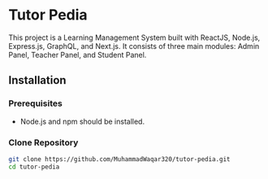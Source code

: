 # Tutor Pedia

This project is a Learning Management System built with ReactJS, Node.js, Express.js, GraphQL, and Next.js. It consists of three main modules: Admin Panel, Teacher Panel, and Student Panel.

## Installation

### Prerequisites
- Node.js and npm should be installed.

### Clone Repository
```bash
git clone https://github.com/MuhammadWaqar320/tutor-pedia.git
cd tutor-pedia


